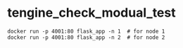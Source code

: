 # tengine_check_modual_test

```shell
docker run -p 4001:80 flask_app -n 1  # for node 1
docker run -p 4001:80 flask_app -n 2  # for node 2
```
